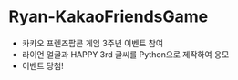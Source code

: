 # Ryan-KakaoFriendsGame

- 카카오 프렌즈팝콘 게임 3주년 이벤트 참여
- 라이언 얼굴과 HAPPY 3rd 글씨를 Python으로 제작하여 응모
- 이벤트 당첨!
